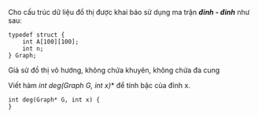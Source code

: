 Cho cấu trúc dữ liệu đồ thị được khai báo sử dụng ma trận ***đỉnh - đỉnh*** như sau:
```
typedef struct {
    int A[100][100];
    int n;
} Graph;
```
Giả sử đồ thị vô hướng, không chứa khuyên, không chứa đa cung

Viết hàm **int deg(Graph* G, int x)** để tính bậc của đỉnh x.
```
int deg(Graph* G, int x) {
}
```
